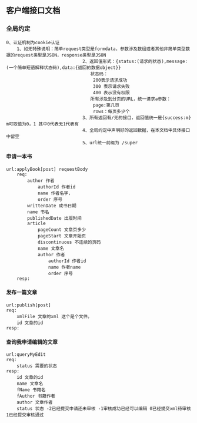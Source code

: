 ## 客户端接口文档
### 全局约定
    0、认证机制为cookie认证
        1、如无特殊说明：简单request类型是formdata，参数涉及数组或者其他非简单类型数据的request类型是JSON，response类型是JSON
                                 2、返回值形式：{status:(请求的状态),message:(一个简单短语解释状态码),data:{返回的数据object}}
                                    状态码：
                                     200表示请求成功
                                     300 表示请求失败
                                     400 表示没有权限
                                    所有涉及到分页的URL，统一请求a参数：
                                     page:第几页
                                     rows：每页多少个
                                 3、所有返回有/无的接口，返回值统一是{success:m} m可取值为0，1 其中0代表无1代表有
                                 4、全局约定中声明好的返回数据，在本文档中具体接口中留空
                                 5、url统一前缀为 /super
#### 申请一本书
    url:applyBook[post] requestBody
        req:
            author 作者
                authorId 作者id
                name 作者名字，
                order 序号
            writtenDate 成书日期
            name 书名
            publishedDate 出版时间
            article
                pageCount 文章页多少
                pageStart 文章开始页
                discontinuous 不连续的页码
                name 文章名
                author 作者
                    authorId 作者id
                    name 作者name
                    order 序号
        resp:
#### 发布一篇文章
    url:publish[post]
    req:
        xmlFile 文章的xml 这个是个文件。
        id 文章的id
    resp:
#### 查询我申请编辑的文章
    url:queryMyEdit
    req:
        status 需要的状态
    resp:
        id 文章的id
        name 文章名
        fName 书籍名
        fAuthor 书籍作者
        author 文章作者
        status 状态 -2已经提交申请还未审核 -1审核成功已经可以编辑 0已经提交xml待审核 1已经提交审核通过